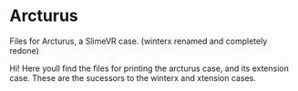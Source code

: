 # Arcturus
Files for Arcturus, a SlimeVR case. (winterx renamed and completely redone)

Hi! Here youll find the files for printing the arcturus case, and its extension case. These are the sucessors to the winterx and xtension cases.


